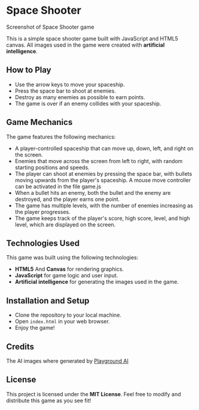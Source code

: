 # Space Shooter
Screenshot of Space Shooter game

This is a simple space shooter game built with JavaScript and HTML5 canvas. All images used in the game were created with **artificial intelligence**.

## How to Play
* Use the arrow keys to move your spaceship.
* Press the space bar to shoot at enemies.
* Destroy as many enemies as possible to earn points.
* The game is over if an enemy collides with your spaceship.

## Game Mechanics
The game features the following mechanics:

* A player-controlled spaceship that can move up, down, left, and right on the screen.
* Enemies that move across the screen from left to right, with random starting positions and speeds.
* The player can shoot at enemies by pressing the space bar, with bullets moving upwards from the player's spaceship. A mouse move controller can be activated in the file game.js
* When a bullet hits an enemy, both the bullet and the enemy are destroyed, and the player earns one point.
* The game has multiple levels, with the number of enemies increasing as the player progresses.
* The game keeps track of the player's score, high score, level, and high level, which are displayed on the screen.
## Technologies Used
This game was built using the following technologies:

* **HTML5** And **Canvas** for rendering graphics.
* **JavaScript** for game logic and user input.
* **Artificial intelligence** for generating the images used in the game.

## Installation and Setup
* Clone the repository to your local machine.
* Open `index.html` in your web browser.
* Enjoy the game!

## Credits
The AI images where generated by [Playground AI](https://playgroundai.com/)

## License
This project is licensed under the **MIT License**. Feel free to modify and distribute this game as you see fit!